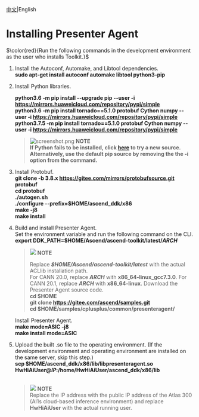 [中文](README_300.md)|English
# Installing Presenter Agent
$\color{red}{Run the following commands in the development environment as the user who installs Toolkit.}$

1. Install the Autoconf, Automake, and Libtool dependencies.  
    **sudo apt-get install autoconf automake libtool python3-pip**
2. Install Python libraries.  

    **python3.6 -m pip install --upgrade pip --user -i https://mirrors.huaweicloud.com/repository/pypi/simple**    
    **python3.6 -m pip install tornado==5.1.0 protobuf Cython numpy --user -i https://mirrors.huaweicloud.com/repository/pypi/simple**  
    **python3.7.5 -m pip install tornado==5.1.0 protobuf Cython numpy --user -i https://mirrors.huaweicloud.com/repository/pypi/simple**

    >![](https://images.gitee.com/uploads/images/2020/1130/162342_1d7d35d7_7401379.png "screenshot.png") **NOTE**  
    >**If Python fails to be installed, click [here](https://bbs.huaweicloud.com/forum/thread-97632-1-1.html) to try a new source. Alternatively, use the default pip source by removing the the -i option from the command.**  
3. Install Protobuf.  
    **git clone -b 3.8.x https://gitee.com/mirrors/protobufsource.git protobuf**  
    **cd protobuf**  
    **./autogen.sh**  
    **./configure --prefix=$HOME/ascend_ddk/x86**  
    **make -j8**  
    **make install**     

4. Build and install Presenter Agent.    
    Set the environment variable and run the following command on the CLI.  
    **export DDK_PATH=$HOME/Ascend/ascend-toolkit/latest/_ARCH_**   
    >![](public_sys-resources/icon-note.gif) **NOTE** 
    >
    >Replace ***$HOME/Ascend/ascend-toolkit/latest*** with the actual ACLlib installation path.   
    >For CANN 20.0, replace ***ARCH*** with **x86_64-linux_gcc7.3.0**. For CANN 20.1, replace ***ARCH*** with **x86_64-linux**.
    Download the Presenter Agent source code.  
     **cd $HOME**   
     **git clone https://gitee.com/ascend/samples.git**   
     **cd $HOME/samples/cplusplus/common/presenteragent/** 

    Install Presenter Agent.     
    **make mode=ASIC -j8**   
    **make install mode=ASIC** 

 5. Upload the built .so file to the operating environment. (If the development environment and operating environment are installed on the same server, skip this step.)  
     **scp $HOME/ascend_ddk/x86/lib/libpresenteragent.so  HwHiAiUser@_IP_:/home/HwHiAiUser/ascend_ddk/x86/lib**     
     ​    
     >![](public_sys-resources/icon-note.gif) **NOTE**  
     >Replace the IP address with the public IP address of the Atlas 300 (AI1s cloud-based inference environment) and replace **HwHiAiUser** with the actual running user.






